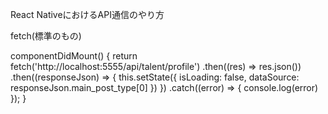 React NativeにおけるAPI通信のやり方

fetch(標準のもの)

  componentDidMount() {
    return fetch('http://localhost:5555/api/talent/profile')
      .then((res) => res.json())
      .then((responseJson) => {
        this.setState({
          isLoading: false,
          dataSource: responseJson.main_post_type[0]
        })
      })
      .catch((error) => {
        console.log(error)
      });
  }
